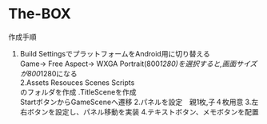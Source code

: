 # The-BOX

作成手順  
1. Build SettingsでプラットフォームをAndroid用に切り替える   
Game→ Free Aspect→ WXGA Portrait(800*1280)を選択すると,画面サイズが800*1280になる  
2.Assets
  Resouces
  Scenes
  Scripts  
のフォルダを作成
.TitleSceneを作成  
  StartボタンからGameSceneへ遷移
2.パネルを設定　親1枚,子４枚用意
3.左右ボタンを設定し、パネル移動を実装
4.テキストボタン、メモボタンを配置
